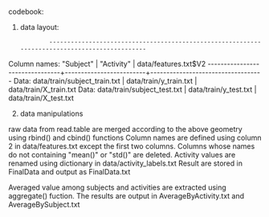 codebook:


1. data layout:

               ----------------------------------------------------------------------------------------------
Column names:         "Subject"                |      "Activity"         |   data/features.txt$V2
               --------------------------------+-------------------------+-----------------------------------
Data:            data/train/subject_train.txt  | data/train/y_train.txt  |   data/train/X_train.txt
Data:            data/train/subject_test.txt   | data/train/y_test.txt   |   data/train/X_test.txt


2. data manipulations 

raw data from read.table are merged according to the above geometry using rbind() and cbind() functions
Column names are defined using column 2 in data/features.txt except the first two columns.
Columns whose names do not containing "mean()" or "std()" are deleted.
Activity values are renamed using dictionary in data/activity_labels.txt
Result are stored in FinalData and output as FinalData.txt

Averaged value among subjects and activities are extracted using aggregate() fuction.
The results are output in AverageByActivity.txt and AverageBySubject.txt
